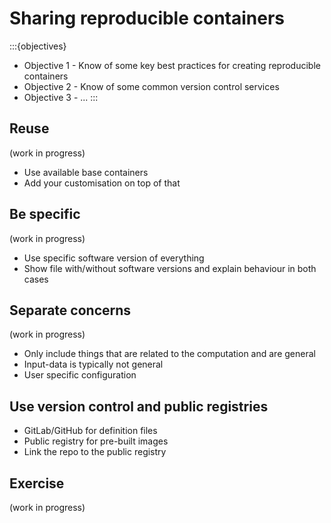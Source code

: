 # Sharing reproducible containers

:::{objectives}
- Objective 1 - Know of some key best practices for creating reproducible containers
- Objective 2 - Know of some common version control services
- Objective 3 - ...
:::


## Reuse
(work in progress)

- Use available base containers
- Add your customisation on top of that

## Be specific
(work in progress)

- Use specific software version of everything
- Show file with/without software versions and explain behaviour in both cases


## Separate concerns
(work in progress)
- Only include things that are related to the computation and are general
- Input-data is typically not general
- User specific configuration 
 
## Use version control and public registries
- GitLab/GitHub for definition files
- Public registry for pre-built images
- Link the repo to the public registry

## Exercise

(work in progress)
